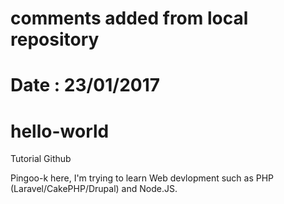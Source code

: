 # comments added from local repository
# Date : 23/01/2017

# hello-world
Tutorial Github

Pingoo-k here, I'm trying to learn Web devlopment such as PHP (Laravel/CakePHP/Drupal) and Node.JS.
